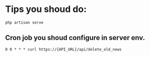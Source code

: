 # Tips you shoud do:

```cms
php artisan serve
```

## Cron job you shoud configure in server env.

```
0 0 * * * curl https://{API_URL}/api/delete_old_news
```